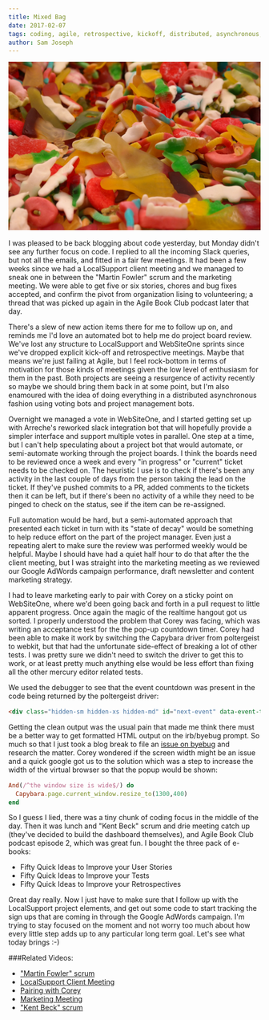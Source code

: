 ```yaml
---
title: Mixed Bag
date: 2017-02-07
tags: coding, agile, retrospective, kickoff, distributed, asynchronous, automation, acceptance test, Capybara, poltergeist
author: Sam Joseph
---
```


![mixed bag](/images/mixed_bag.jpg)

I was pleased to be back blogging about code yesterday, but Monday didn't see any further focus on code.  I replied to all the incoming Slack queries, but not all the emails, and fitted in a fair few meetings.  It had been a few weeks since we had a LocalSupport client meeting and we managed to sneak one in between the "Martin Fowler" scrum and the marketing meeting.  We were able to get five or six stories, chores and bug fixes accepted, and confirm the pivot from organization lising to volunteering; a thread that was picked up again in the Agile Book Club podcast later that day.

There's a slew of new action items there for me to follow up on, and reminds me I'd love an automated bot to help me do project board review.  We've lost any structure to LocalSupport and WebSiteOne sprints since we've dropped explicit kick-off and retrospective meetings.  Maybe that means we're just failing at Agile, but I feel rock-bottom in terms of motivation for those kinds of meetings given the low level of enthusiasm for them in the past.  Both projects are seeing a resurgence of activity recently so maybe we should bring them back in at some point, but I'm also enamoured with the idea of doing everything in a distributed asynchronous fashion using voting bots and project management bots.  

Overnight we managed a vote in WebSiteOne, and I started getting set up with Arreche's reworked slack integration bot that will hopefully provide a simpler interface and support multiple votes in parallel.   One step at a time, but I can't help speculating about a project bot that would automate, or semi-automate working through the project boards.  I think the boards need to be reviewed once a week and every "in progress" or "current" ticket needs to be checked on.  The heuristic I use is to check if there's been any activity in the last couple of days from the person taking the lead on the ticket.  If they've pushed commits to a PR, added comments to the tickets then it can be left, but if there's been no activity of a while they need to be pinged to check on the status, see if the item can be re-assigned.

Full automation would be hard, but a semi-automated approach that presented each ticket in turn with its "state of decay" would be something to help reduce effort on the part of the project manager.  Even just a repeating alert to make sure the review was performed weekly would be helpful.  Maybe I should have had a quiet half hour to do that after the the client meeting, but I was straight into the marketing meeting as we reviewed our Google AdWords campaign performance, draft newsletter and content marketing strategy. 

I had to leave marketing early to pair with Corey on a sticky point on WebSiteOne, where we'd been going back and forth in a pull request to little apparent progress.  Once again the magic of the realtime hangout got us sorted.  I properly understood the problem that Corey was facing, which was writing an acceptance test for the the pop-up countdown timer.  Corey had been able to make it work by switching the Capybara driver from poltergeist to webkit, but that had the unfortunate side-effect of breaking a lot of other tests.  I was pretty sure we didn't need to switch the driver to get this to work, or at least pretty much anything else would be less effort than fixing all the other mercury editor related tests.

We used the debugger to see that the event countdown was present in the code being returned by the poltergeist driver:

```html
<div class="hidden-sm hidden-xs hidden-md" id="next-event" data-event-time="2014-02-03T07:00:00+00:00" data-event-url="/events/scrum" data-event-name="Scrum"><a href="/events/scrum">Scrum</a> is live!</div>
```

Getting the clean output was the usual pain that made me think there must be a better way to get formatted HTML output on the irb/byebug prompt.  So much so that I just took a blog break to file an [issue on byebug](https://github.com/deivid-rodriguez/byebug/issues/327) and research the matter.  Corey wondered if the screen width might be an issue and a quick google got us to the solution which was a step to increase the width of the virtual browser so that the popup would be shown:

```rb
And(/^the window size is wide$/) do
  Capybara.page.current_window.resize_to(1300,400)
end
```

So I guess I lied, there was a tiny chunk of coding focus in the middle of the day. Then it was lunch and "Kent Beck" scrum and drie meeting catch up (they've decided to build the dashboard themselves), and Agile Book Club podcast episode 2, which was great fun.  I bought the three pack of e-books:

* Fifty Quick Ideas to Improve your User Stories
* Fifty Quick Ideas to Improve your Tests
* Fifty Quick Ideas to Improve your Retrospectives

Great day really.  Now I just have to make sure that I follow up with the LocalSupport project elements, and get out some code to start tracking the sign ups that are coming in through the Google AdWords campaign.  I'm trying to stay focused on the moment and not worry too much about how every little step adds up to any particular long term goal. Let's see what today brings :-)

###Related Videos:

* ["Martin Fowler" scrum](https://www.youtube.com/watch?v=uzpJp9YlBwU)
* [LocalSupport Client Meeting](https://www.youtube.com/watch?v=GlZn27yOhGU)
* [Pairing with Corey](https://www.youtube.com/watch?v=k_x6DByoiNk)
* [Marketing Meeting](https://www.youtube.com/watch?v=Y43CuqQuWLo)
* ["Kent Beck" scrum](https://www.youtube.com/watch?v=x5ksyXWhedk)


